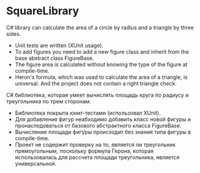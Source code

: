 # SquareLibrary
C# library can calculate the area of a circle by radius and a triangle by three sides.
* Unit tests are written (XUnit usage).
* To add figures you need to add a new figure class and inherit from the base abstract class FigureBase.
* The figure area is calculated without knowing the type of the figure at compile-time.
* Heron's formula, which was used to calculate the area of a triangle, is universal. And the project does not contain a right triangle check.


C# библиотека, которая умеет вычислять площадь круга по радиусу и треугольника по трем сторонам.
* Библиотека покрыта юнит-тестами (использовал XUnit).
* Для добавления фигур неабходимо добавить класс новой фигуры и пронаследоваться от базового абстрактного класса FigureBase.
* Вычисление площади фигуры происходит без знания типа фигуры в compile-time.
* Проект не содержит проверку на то, является ли треугольник прямоугольным, поскольку формула Герона, которая использовалась для рассчета площади треугольника, является универсальной.
